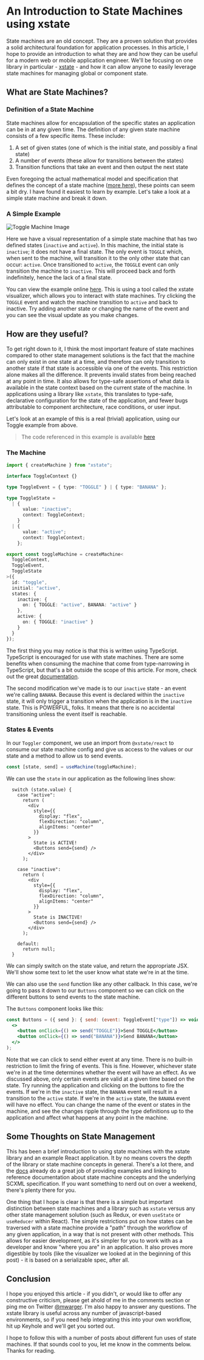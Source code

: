# An Introduction to State Machines using xstate

State machines are an old concept. They are a proven solution that provides a solid architectural foundation for application processes. In this article, I hope to provide an introduction to what they are and how they can be useful for a modern web or mobile application engineer. We'll be focusing on one library in particular - [xstate](xstate.org) - and how it can allow anyone to easily leverage state machines for managing global or component state.

## What are State Machines?

### Definition of a State Machine

State machines allow for encapsulation of the specific states an application can be in at any given time. The definition of any given state machine consists of a few specific items. These include:

1. A set of given states (one of which is the initial state, and possibly a final state)
2. A number of events (these allow for transitions between the states)
3. Transition functions that take an event and then output the next state

Even foregoing the actual mathematical model and specification that defines the concept of a state machine ([more here](https://en.wikipedia.org/wiki/Finite-state_machine)), these points can seem a bit dry. I have found it easiest to learn by example. Let's take a look at a simple state machine and break it down.

### A Simple Example

![Toggle Machine Image](togglemachine.png "Toggle Machine")

Here we have a visual representation of a simple state machine that has two defined states (`inactive` and `active`). In this machine, the initial state is `inactive`; it does not have a final state. The only event is `TOGGLE` which, when sent to the machine, will transition it to the only other state that can occur: `active`. Once transitioned to `active`, the `TOGGLE` event can only transition the machine to `inactive`. This will proceed back and forth indefinitely, hence the lack of a final state.

You can view the example online [here](https://xstate.js.org/viz/?gist=bd2b2f9caf3838f1c2f0a58bbf2101bc). This is using a tool called the xstate visualizer, which allows you to interact with state machines. Try clicking the `TOGGLE` event and watch the machine transition to `active` and back to inactive. Try adding another state or changing the name of the event and you can see the visual update as you make changes.

## How are they useful?

To get right down to it, I think the most important feature of state machines compared to other state management solutions is the fact that the machine can only exist in one state at a time, and therefore can only transition to another state if that state is accessible via one of the events. This restriction alone makes all the difference. It prevents invalid states from being reached at any point in time. It also allows for type-safe assertions of what data is available in the state context based on the current state of the machine. In applications using a library like `xstate`, this translates to type-safe, declarative configuration for the state of the application, and fewer bugs attributable to component architecture, race conditions, or user input.

Let's look at an example of this is a real (trivial) application, using our Toggle example from above.

> The code referenced in this example is available [here](https://github.com/in-the-keyhole/xstate-demo)

### The Machine

```typescript
import { createMachine } from "xstate";

interface ToggleContext {}

type ToggleEvent = { type: "TOGGLE" } | { type: "BANANA" };

type ToggleState =
  | {
      value: "inactive";
      context: ToggleContext;
    }
  | {
      value: "active";
      context: ToggleContext;
    };

export const toggleMachine = createMachine<
  ToggleContext,
  ToggleEvent,
  ToggleState
>({
  id: "toggle",
  initial: "active",
  states: {
    inactive: {
      on: { TOGGLE: "active", BANANA: "active" }
    },
    active: {
      on: { TOGGLE: "inactive" }
    }
  }
});
```

The first thing you may notice is that this is written using TypeScript. TypeScript is encouraged for use with state machines. There are some benefits when consuming the machine that come from type-narrowing in TypeScript, but that's a bit outside the scope of this article. For more, check out the great [documentation](https://xstate.js.org/docs/guides/typescript.html#using-typescript).

The second modification we've made is to our `inactive` state - an event we're calling `BANANA`. Because this event is declared within the `inactive` state, it will only trigger a transition when the application is in the `inactive` state. This is POWERFUL, folks. It means that there is no accidental transitioning unless the event itself is reachable.

### States & Events

In our `Toggler` component, we use an import from `@xstate/react` to consume our state machine config and give us access to the values or our state and a method to allow us to send events.

```typescript
const [state, send] = useMachine(toggleMachine);
```

We can use the `state` in our application as the following lines show:

```
  switch (state.value) {
    case "active":
      return (
        <div
          style={{
            display: "flex",
            flexDirection: "column",
            alignItems: "center"
          }}
        >
          State is ACTIVE!
          <Buttons send={send} />
        </div>
      );

    case "inactive":
      return (
        <div
          style={{
            display: "flex",
            flexDirection: "column",
            alignItems: "center"
          }}
        >
          State is INACTIVE!
          <Buttons send={send} />
        </div>
      );

    default:
      return null;
  }
```

We can simply switch on the state value, and return the appropriate JSX. We'll show some text to let the user know what state we're in at the time.

We can also use the `send` function like any other callback. In this case, we're going to pass it down to our `Buttons` component so we can click on the different buttons to send events to the state machine.

The `Buttons` component looks like this:

```jsx
const Buttons = ({ send }: { send: (event: ToggleEvent["type"]) => void }) => (
  <>
    <button onClick={() => send("TOGGLE")}>Send TOGGLE</button>
    <button onClick={() => send("BANANA")}>Send BANANA</button>
  </>
);
```

Note that we can click to send either event at any time. There is no built-in restriction to limit the firing of events. This is fine. However, whichever state we're in at the time determines whether the event will have an effect. As we discussed above, only certain events are valid at a given time based on the state. Try running the application and clicking on the buttons to fire the events. If we're in the `inactive` state, the `BANANA` event will result in a transition to the `active` state. If we're in the `active` state, the `BANANA` event will have no effect. You can change the name of the event or states in the machine, and see the changes ripple through the type definitions up to the application and affect what happens at any point in the machine.

## Some Thoughts on State Management

This has been a brief introduction to using state machines with the xstate library and an example React application. It by no means covers the depth of the library or state machine concepts in general. There's a lot there, and the [docs](https://xstate.js.org/docs/) already do a great job of providing examples and linking to reference documentation about state machine concepts and the underlying SCXML specification. If you want something to nerd out on over a weekend, there's plenty there for you.

One thing that I hope is clear is that there is a simple but important distinction between state machines and a library such as `xstate` versus any other state management solution (such as Redux, or even `useState` or `useReducer` within React). The simple restrictions put on how states can be traversed with a state machine provide a "path" through the workflow of any given application, in a way that is not present with other methods. This allows for easier development, as it's simpler for you to work with as a developer and know "where you are" in an application. It also proves more digestible by tools (like the visualizer we looked at in the beginning of this post) - it is based on a serializable spec, after all.

## Conclusion

I hope you enjoyed this article - if you didn't, or would like to offer any constructive criticism, please get ahold of me in the comments section or ping me on Twitter [@mwarger](twitter.com/mwarger). I'm also happy to answer any questions. The xstate library is useful across any number of javascript-based environments, so if you need help integrating this into your own workflow, hit up Keyhole and we'll get you sorted out.

I hope to follow this with a number of posts about different fun uses of state machines. If that sounds cool to you, let me know in the comments below. Thanks for reading.
